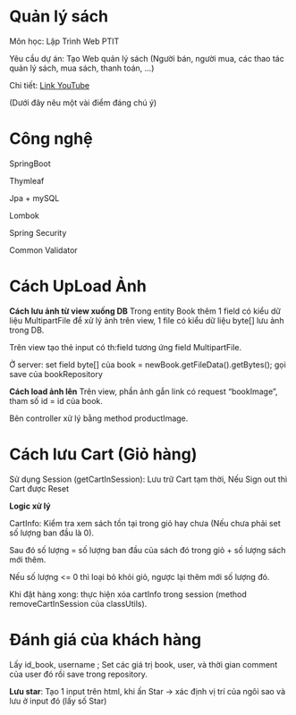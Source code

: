 # Quản lý sách
Môn học: Lập Trình Web PTIT

Yêu cầu dự án: Tạo Web quản lý sách (Người bán, người mua, các thao tác quản lý sách, mua sách, thanh toán, ...)

Chi tiết: [Link YouTube](https://youtu.be/XwT-syuvcQU?si=BLijGWfBIddWHMIJ)

(Dưới đây nêu một vài điểm đáng chú ý)
# Công nghệ
SpringBoot

Thymleaf

Jpa + mySQL

Lombok

Spring Security

Common Validator

# Cách UpLoad Ảnh

**Cách lưu ảnh từ view xuống DB**
Trong entity Book thêm 1 field có kiểu dữ liệu MultipartFile để xử lý ảnh trên view, 1 file có kiểu dữ liệu byte[] lưu ảnh trong DB.

Trên view tạo thẻ input có th:field tương ứng field MultipartFile.

Ở server: set field byte[] của book = newBook.getFileData().getBytes(); gọi save của bookRepository

**Cách load ảnh lên**
Trên view, phần ảnh gắn link có request “bookImage”, tham số id = id của book.

Bên controller xử lý bằng method productImage.

# Cách lưu Cart (Giỏ hàng)
Sử dụng Session (getCartInSession): Lưu trữ Cart tạm thời, Nếu Sign out thì Cart được Reset

**Logic xử lý**

CartInfo: Kiểm tra xem sách tồn tại trong giỏ hay chưa (Nếu chưa phải set số lượng ban đầu là 0).

Sau đó số lượng = số lượng ban đầu của sách đó trong giỏ + số lượng sách mới thêm.

Nếu số lượng <= 0 thì loại bỏ khỏi giỏ, ngược lại thêm mới số lượng đó.

Khi đặt hàng xong: thực hiện xóa cartInfo trong session (method removeCartInSession của classUtils).

# Đánh giá của khách hàng 
Lấy id_book, username ; Set các giá trị book, user, và thời gian comment của user đó rồi save trong repository.

**Lưu star**: Tạo 1 input trên html, khi ấn Star -> xác định vị trí của ngôi sao và lưu ở input đó (lấy số Star)

